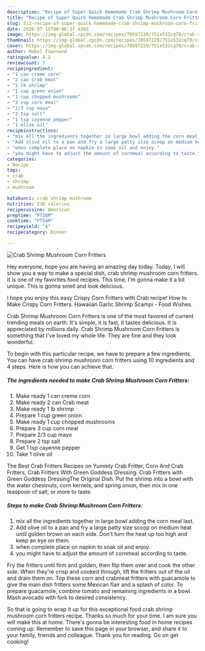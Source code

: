 ```yaml
---
description: "Recipe of Super Quick Homemade Crab Shrimp Mushroom Corn Fritters"
title: "Recipe of Super Quick Homemade Crab Shrimp Mushroom Corn Fritters"
slug: 511-recipe-of-super-quick-homemade-crab-shrimp-mushroom-corn-fritters
date: 2020-07-15T00:06:37.636Z
image: https://img-global.cpcdn.com/recipes/70597229/751x532cq70/crab-shrimp-mushroom-corn-fritters-recipe-main-photo.jpg
thumbnail: https://img-global.cpcdn.com/recipes/70597229/751x532cq70/crab-shrimp-mushroom-corn-fritters-recipe-main-photo.jpg
cover: https://img-global.cpcdn.com/recipes/70597229/751x532cq70/crab-shrimp-mushroom-corn-fritters-recipe-main-photo.jpg
author: Mabel Townsend
ratingvalue: 4.2
reviewcount: 7
recipeingredient:
- "1 can creme corn"
- "2 can Crab meat"
- "1 lb shrimp"
- "1 cup green onion"
- "1 cup chopped mushrooms"
- "3 cup corn meal"
- "2/3 cup mayo"
- "2 tsp salt"
- "1 tsp cayenne pepper"
- "1 olive oil"
recipeinstructions:
- "mix all the ingredients together in large bowl adding the corn meal last."
- "Add olive oil to a pan and fry a large patty size scoop on medium heat until golden brown on each side. Don&#39;t turn the heat up too high and keep an eye on them."
- "when complete place on napkin to soak oil and enjoy."
- "you might have to adjust the amount of cornmeal according to taste."
categories:
- Recipe
tags:
- crab
- shrimp
- mushroom

katakunci: crab shrimp mushroom 
nutrition: 238 calories
recipecuisine: American
preptime: "PT38M"
cooktime: "PT54M"
recipeyield: "4"
recipecategory: Dinner

---
```



![Crab Shrimp Mushroom Corn Fritters](https://img-global.cpcdn.com/recipes/70597229/751x532cq70/crab-shrimp-mushroom-corn-fritters-recipe-main-photo.jpg)

Hey everyone, hope you are having an amazing day today. Today, I will show you a way to make a special dish, crab shrimp mushroom corn fritters. It is one of my favorites food recipes. This time, I'm gonna make it a bit unique. This is gonna smell and look delicious.

I hope you enjoy this easy Crispy Corn Fritters with Crab recipe! How to Make Crispy Corn Fritters. Hawaiian Garlic Shrimp Scampi - Food Wishes.

Crab Shrimp Mushroom Corn Fritters is one of the most favored of current trending meals on earth. It's simple, it is fast, it tastes delicious. It is appreciated by millions daily. Crab Shrimp Mushroom Corn Fritters is something that I've loved my whole life. They are fine and they look wonderful.


To begin with this particular recipe, we have to prepare a few ingredients. You can have crab shrimp mushroom corn fritters using 10 ingredients and 4 steps. Here is how you can achieve that.

<!--inarticleads1-->

##### The ingredients needed to make Crab Shrimp Mushroom Corn Fritters:

1. Make ready 1 can creme corn
1. Make ready 2 can Crab meat
1. Make ready 1 lb shrimp
1. Prepare 1 cup green onion
1. Make ready 1 cup chopped mushrooms
1. Prepare 3 cup corn meal
1. Prepare 2/3 cup mayo
1. Prepare 2 tsp salt
1. Get 1 tsp cayenne pepper
1. Take 1 olive oil


The Best Crab Fritters Recipes on Yummly Crab Fritter, Corn And Crab Fritters, Crab Fritters With Green Goddess Dressing. Crab Fritters with Green Goddess DressingThe Original Dish. Put the shrimp into a bowl with the water chestnuts, corn kernels, and spring onion, then mix in one teaspoon of salt, or more to taste. 

<!--inarticleads2-->

##### Steps to make Crab Shrimp Mushroom Corn Fritters:

1. mix all the ingredients together in large bowl adding the corn meal last.
1. Add olive oil to a pan and fry a large patty size scoop on medium heat until golden brown on each side. Don&#39;t turn the heat up too high and keep an eye on them.
1. when complete place on napkin to soak oil and enjoy.
1. you might have to adjust the amount of cornmeal according to taste.


Fry the fritters until firm and golden, then flip them over and cook the other side. When they&#39;re crisp and cooked through, lift the fritters out of the oil and drain them on. Top these corn and crabmeat fritters with guacamole to give the main dish fritters some Mexican flair and a splash of color. To prepare guacamole, combine tomato and remaining ingredients in a bowl. Mash avocado with fork to desired consistency. 

So that is going to wrap it up for this exceptional food crab shrimp mushroom corn fritters recipe. Thanks so much for your time. I am sure you will make this at home. There's gonna be interesting food in home recipes coming up. Remember to save this page in your browser, and share it to your family, friends and colleague. Thank you for reading. Go on get cooking!
